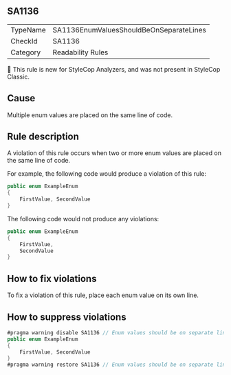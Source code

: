 ## SA1136

<table>
<tr>
  <td>TypeName</td>
  <td>SA1136EnumValuesShouldBeOnSeparateLines</td>
</tr>
<tr>
  <td>CheckId</td>
  <td>SA1136</td>
</tr>
<tr>
  <td>Category</td>
  <td>Readability Rules</td>
</tr>
</table>

:memo: This rule is new for StyleCop Analyzers, and was not present in StyleCop Classic.

## Cause

Multiple enum values are placed on the same line of code.

## Rule description

A violation of this rule occurs when two or more enum values are placed on the same line of code.

For example, the following code would produce a violation of this rule:

```csharp
public enum ExampleEnum
{
    FirstValue, SecondValue
}
```

The following code would not produce any violations:

```csharp
public enum ExampleEnum
{
    FirstValue,
    SecondValue
}
```

## How to fix violations

To fix a violation of this rule, place each enum value on its own line.

## How to suppress violations

```csharp
#pragma warning disable SA1136 // Enum values should be on separate lines
public enum ExampleEnum
{
    FirstValue, SecondValue
}
#pragma warning restore SA1136 // Enum values should be on separate lines
```
